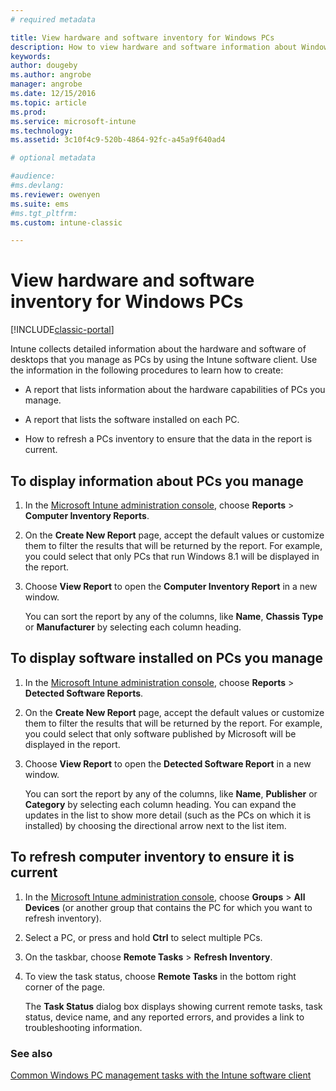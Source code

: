 ```yaml
---
# required metadata

title: View hardware and software inventory for Windows PCs 
description: How to view hardware and software information about Windows desktops that you manage as PCs with the Intune software client.
keywords:
author: dougeby
ms.author: angrobe
manager: angrobe
ms.date: 12/15/2016
ms.topic: article
ms.prod:
ms.service: microsoft-intune
ms.technology:
ms.assetid: 3c10f4c9-520b-4864-92fc-a45a9f640ad4

# optional metadata

#audience:
#ms.devlang:
ms.reviewer: owenyen
ms.suite: ems
#ms.tgt_pltfrm:
ms.custom: intune-classic

---
```


# View hardware and software inventory for Windows PCs

[!INCLUDE[classic-portal](../includes/classic-portal.md)]

Intune collects detailed information about the hardware and software of desktops that you manage as PCs by using the Intune software client. Use the information in the following procedures to learn how to create:

-   A report that lists information about the hardware capabilities of PCs you manage.

-   A report that lists the software installed on each PC.

-   How to refresh a PCs inventory to ensure that the data in the report is current.

## To display information about PCs you manage

1.  In the [Microsoft Intune administration console](https://manage.microsoft.com/), choose **Reports** &gt; **Computer Inventory Reports**.

2.  On the **Create New Report** page, accept the default values or customize them to filter the results that will be returned by the report. For example, you could select that only PCs that run Windows 8.1 will be displayed in the report.

3.  Choose **View Report** to open the **Computer Inventory Report** in a new window.

    You can sort the report by any of the columns, like **Name**, **Chassis Type** or **Manufacturer** by selecting each column heading.

## To display software installed on PCs you manage

1.  In the [Microsoft Intune administration console](https://manage.microsoft.com/), choose **Reports** &gt; **Detected Software Reports**.

2.  On the **Create New Report** page, accept the default values or customize them to filter the results that will be returned by the report. For example, you could select that only software published by Microsoft will be displayed in the report.

3.  Choose **View Report** to open the **Detected Software Report** in a new window.

    You can sort the report by any of the columns, like **Name**, **Publisher** or **Category** by selecting each column heading. You can expand the updates in the list to show more detail (such as the PCs on which it is installed) by choosing the directional arrow next to the list item.

## To refresh computer inventory to ensure it is current

1.  In the [Microsoft Intune administration console](https://manage.microsoft.com/), choose **Groups** &gt; **All Devices** (or another group that contains the PC for which you want to refresh inventory).

2.  Select a PC, or press and hold **Ctrl** to select multiple PCs.

3.  On the taskbar, choose **Remote Tasks** &gt; **Refresh Inventory**.

4.  To view the task status, choose **Remote Tasks** in the bottom right corner of the page.

    The **Task Status** dialog box displays showing current remote tasks, task status, device name, and any reported errors, and provides a link to troubleshooting information.

### See also

[Common Windows PC management tasks with the Intune software client](common-windows-pc-management-tasks-with-the-microsoft-intune-computer-client.md)